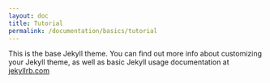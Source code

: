```yaml
---
layout: doc
title: Tutorial
permalink: /documentation/basics/tutorial
---
```


This is the base Jekyll theme. You can find out more info about customizing your Jekyll theme, as well as basic Jekyll usage documentation at [jekyllrb.com](https://jekyllrb.com/)
